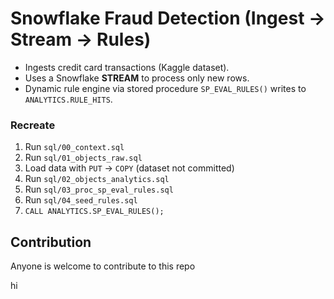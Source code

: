 ﻿# Snowflake Fraud Detection (Ingest → Stream → Rules)

- Ingests credit card transactions (Kaggle dataset).
- Uses a Snowflake **STREAM** to process only new rows.
- Dynamic rule engine via stored procedure `SP_EVAL_RULES()` writes to `ANALYTICS.RULE_HITS`.

### Recreate

1. Run `sql/00_context.sql`
2. Run `sql/01_objects_raw.sql`
3. Load data with `PUT` → `COPY` (dataset not committed)
4. Run `sql/02_objects_analytics.sql`
5. Run `sql/03_proc_sp_eval_rules.sql`
6. Run `sql/04_seed_rules.sql`
7. `CALL ANALYTICS.SP_EVAL_RULES();`



## Contribution

Anyone is welcome to contribute to this repo

hi
